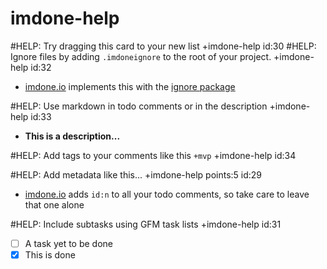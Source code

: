 imdone-help
====
#HELP: Try dragging this card to your new list +imdone-help id:30
#HELP: Ignore files by adding `.imdoneignore` to the root of your project. +imdone-help id:32
- [imdone.io](https://imdone.io) implements this with the [ignore package](https://www.npmjs.com/package/ignore)

#HELP: Use markdown in todo comments or in the description +imdone-help id:33
- **This is a description...**

#HELP: Add tags to your comments like this `+mvp` +imdone-help id:34

#HELP: Add metadata like this... +imdone-help points:5 id:29
- [imdone.io](https://imdone.io) adds `id:n` to all your todo comments, so take care to leave that one alone

#HELP: Include subtasks using GFM task lists +imdone-help id:31
- [ ] A task yet to be done
- [x] This is done
